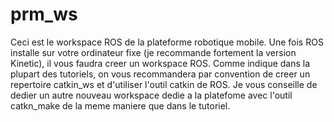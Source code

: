 # prm_ws

Ceci est le workspace ROS de la plateforme robotique mobile.
Une fois ROS installe sur votre ordinateur fixe (je recommande fortement la version Kinetic), il vous faudra creer un workspace ROS.
Comme indique dans la plupart des tutoriels, on vous recommandera par convention de creer un repertoire catkin_ws et d'utiliser l'outil catkin de ROS.
Je vous conseille de dedier un autre nouveau workspace dedie a la platefome avec l'outil catkn_make de la meme maniere que dans le tutoriel.
